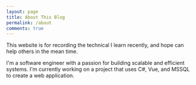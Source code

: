 ```yaml
---
layout: page
title: About This Blog
permalink: /about
comments: true
---
```


<div class="row justify-content-between">
<div class="col-md-8 pr-5">

<p>This website is for recording the technical I learn recently, and hope can help others in the mean time.</p>

<p>I'm a software engineer with a passion for building scalable and efficient systems. I'm currently working on a project that uses C#, Vue, and MSSQL to create a web application.</p>
</div>

<div class="col-md-4">

<!-- <div class="sticky-top sticky-top-80">
<h5>Buy me a coffee</h5>

<p>Thank you for your support! Your donation helps me to maintain and improve <a target="_blank" href="https://github.com/wowthemesnet/mediumish-theme-jekyll">Mediumish <i class="fab fa-github"></i></a>.</p>

<a target="_blank" href="https://www.wowthemes.net/donate/" class="btn btn-danger">Buy me a coffee</a> <a target="_blank" href="https://bootstrapstarter.com/bootstrap-templates/template-mediumish-bootstrap-jekyll/" class="btn btn-warning">Documentation</a>

</div> -->
</div>
</div>
